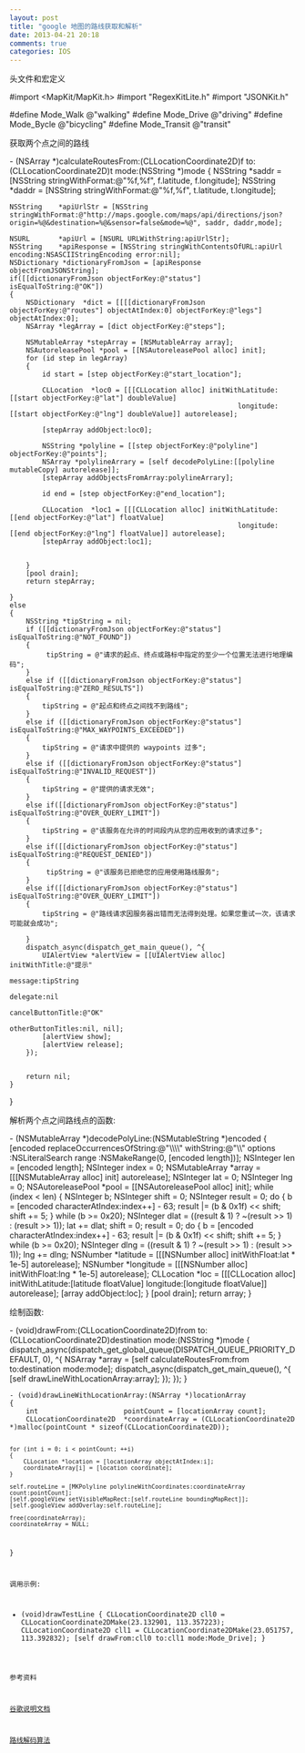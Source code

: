 ```yaml
---
layout: post
title: "google 地图的路线获取和解析"
date: 2013-04-21 20:18
comments: true
categories: IOS
---
```



<p>头文件和宏定义</p>


#import <MapKit/MapKit.h>
#import "RegexKitLite.h"
#import "JSONKit.h"

#define Mode_Walk    @"walking"
#define Mode_Drive   @"driving"
#define Mode_Bycle   @"bicycling"
#define Mode_Transit @"transit"

<p>获取两个点之间的路线</p>
- (NSArray *)calculateRoutesFrom:(CLLocationCoordinate2D)f to:(CLLocationCoordinate2D)t mode:(NSString *)mode
{
    NSString    *saddr = [NSString stringWithFormat:@"%f,%f", f.latitude, f.longitude];
    NSString    *daddr = [NSString stringWithFormat:@"%f,%f", t.latitude, t.longitude];

    NSString    *apiUrlStr = [NSString stringWithFormat:@"http://maps.google.com/maps/api/directions/json?origin=%@&destination=%@&sensor=false&mode=%@", saddr, daddr,mode];
   
    NSURL       *apiUrl = [NSURL URLWithString:apiUrlStr];
    NSString    *apiResponse = [NSString stringWithContentsOfURL:apiUrl encoding:NSASCIIStringEncoding error:nil];
    NSDictionary *dictionaryFromJson = [apiResponse  objectFromJSONString];
    if([[dictionaryFromJson objectForKey:@"status"] isEqualToString:@"OK"])
    {
        NSDictionary  *dict = [[[[dictionaryFromJson objectForKey:@"routes"] objectAtIndex:0] objectForKey:@"legs"] objectAtIndex:0];
        NSArray *legArray = [dict objectForKey:@"steps"];
        
        NSMutableArray *stepArray = [NSMutableArray array];
        NSAutoreleasePool *pool = [[NSAutoreleasePool alloc] init];
        for (id step in legArray)
        {
            id start = [step objectForKey:@"start_location"];
            
            CLLocation  *loc0 = [[[CLLocation alloc] initWithLatitude:[[start objectForKey:@"lat"] doubleValue]
                                                            longitude:[[start objectForKey:@"lng"] doubleValue]] autorelease];
            
            [stepArray addObject:loc0];
            
            NSString *polyline = [[step objectForKey:@"polyline"] objectForKey:@"points"];
            NSArray *polylineArrary = [self decodePolyLine:[[polyline mutableCopy] autorelease]];
            [stepArray addObjectsFromArray:polylineArrary];
            
            id end = [step objectForKey:@"end_location"];
            
            CLLocation  *loc1 = [[[CLLocation alloc] initWithLatitude:[[end objectForKey:@"lat"] floatValue]
                                                            longitude:[[end objectForKey:@"lng"] floatValue]] autorelease];
            [stepArray addObject:loc1];
            
            
        }
        [pool drain];
        return stepArray;
  
    }
    else
    {
        NSString *tipString = nil;
        if ([[dictionaryFromJson objectForKey:@"status"] isEqualToString:@"NOT_FOUND"])
        {
             tipString = @"请求的起点、终点或路标中指定的至少一个位置无法进行地理编码";
        }
        else if ([[dictionaryFromJson objectForKey:@"status"] isEqualToString:@"ZERO_RESULTS"])
        {
            tipString = @"起点和终点之间找不到路线";
        }
        else if ([[dictionaryFromJson objectForKey:@"status"] isEqualToString:@"MAX_WAYPOINTS_EXCEEDED"])
        {
            tipString = @"请求中提供的 waypoints 过多";
        }
        else if ([[dictionaryFromJson objectForKey:@"status"] isEqualToString:@"INVALID_REQUEST"])
        {
            tipString = @"提供的请求无效";
        }
        else if([[dictionaryFromJson objectForKey:@"status"] isEqualToString:@"OVER_QUERY_LIMIT"])
        {
            tipString = @"该服务在允许的时间段内从您的应用收到的请求过多";
        }
        else if([[dictionaryFromJson objectForKey:@"status"] isEqualToString:@"REQUEST_DENIED"])
        {
             tipString = @"该服务已拒绝您的应用使用路线服务";
        }
        else if([[dictionaryFromJson objectForKey:@"status"] isEqualToString:@"OVER_QUERY_LIMIT"])
        {
            tipString = @"路线请求因服务器出错而无法得到处理。如果您重试一次，该请求可能就会成功";
            
        }
        dispatch_async(dispatch_get_main_queue(), ^{
            UIAlertView *alertView = [[UIAlertView alloc] initWithTitle:@"提示"
                                                                message:tipString
                                                               delegate:nil
                                                      cancelButtonTitle:@"OK"
                                                      otherButtonTitles:nil, nil];
            [alertView show];
            [alertView release];
        });
       
        
        return nil;
    }

}
<!--more-->
<p>解析两个点之间路线点的函数:</p>
- (NSMutableArray *)decodePolyLine:(NSMutableString *)encoded
{
    [encoded replaceOccurrencesOfString:@"\\\\" withString:@"\\"
    options :NSLiteralSearch
    range   :NSMakeRange(0, [encoded length])];
    NSInteger       len = [encoded length];
    NSInteger       index = 0;
    NSMutableArray  *array = [[[NSMutableArray alloc] init] autorelease];
    NSInteger       lat = 0;
    NSInteger       lng = 0;
    NSAutoreleasePool *pool = [[NSAutoreleasePool alloc] init];
    while (index < len)
    {
        NSInteger   b;
        NSInteger   shift = 0;
        NSInteger   result = 0;
        do
        {
            b = [encoded characterAtIndex:index++] - 63;
            result |= (b & 0x1f) << shift;
            shift += 5;
        }
        while (b >= 0x20);
        NSInteger dlat = ((result & 1) ? ~(result >> 1) : (result >> 1));
        lat += dlat;
        shift = 0;
        result = 0;
        do
        {
            b = [encoded characterAtIndex:index++] - 63;
            result |= (b & 0x1f) << shift;
            shift += 5;
        }
        while (b >= 0x20);
        NSInteger dlng = ((result & 1) ? ~(result >> 1) : (result >> 1));
        lng += dlng;
        NSNumber    *latitude = [[[NSNumber alloc] initWithFloat:lat * 1e-5] autorelease];
        NSNumber    *longitude = [[[NSNumber alloc] initWithFloat:lng * 1e-5] autorelease];
        CLLocation  *loc = [[[CLLocation alloc] initWithLatitude:[latitude floatValue] longitude:[longitude floatValue]] autorelease];
        [array addObject:loc];
    }
    [pool drain];
    return array;
}

<p>绘制函数:</p>
- (void)drawFrom:(CLLocationCoordinate2D)from to:(CLLocationCoordinate2D)destination mode:(NSString *)mode
{
    dispatch_async(dispatch_get_global_queue(DISPATCH_QUEUE_PRIORITY_DEFAULT, 0), ^{
        NSArray *array =  [self calculateRoutesFrom:from to:destination mode:mode];
        dispatch_async(dispatch_get_main_queue(), ^{
            [self drawLineWithLocationArray:array];
        });
    });
}
</code></pre></p>

<p><pre><code>- (void)drawLineWithLocationArray:(NSArray *)locationArray
{
    int                     pointCount = [locationArray count];
    CLLocationCoordinate2D  *coordinateArray = (CLLocationCoordinate2D *)malloc(pointCount * sizeof(CLLocationCoordinate2D));

    for (int i = 0; i < pointCount; ++i)
    {
        CLLocation *location = [locationArray objectAtIndex:i];
        coordinateArray[i] = [location coordinate];
    }

    self.routeLine = [MKPolyline polylineWithCoordinates:coordinateArray count:pointCount];
    [self.googleView setVisibleMapRect:[self.routeLine boundingMapRect]];
    [self.googleView addOverlay:self.routeLine];

    free(coordinateArray);
    coordinateArray = NULL;
}

<p>调用示例:

- (void)drawTestLine
{
    CLLocationCoordinate2D  cll0 = CLLocationCoordinate2DMake(23.132901, 113.357223);
    CLLocationCoordinate2D  cll1 = CLLocationCoordinate2DMake(23.051757, 113.392832);
    [self drawFrom:cll0 to:cll1 mode:Mode_Drive];
}
<p>参考资料</p>
<p><a href="https://developers.google.com/maps/documentation/directions/?hl=zh-CN#Limits">谷歌说明文档</a></p>
<p><a href="https://developers.google.com/maps/documentation/utilities/polylinealgorithm?hl=zh-CN">路线解码算法</a></p>
